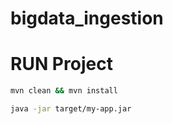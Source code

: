 # bigdata_ingestion

# RUN Project

``` bash
mvn clean && mvn install
```

``` bash
java -jar target/my-app.jar
```